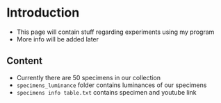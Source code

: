 # Introduction
- This page will contain stuff regarding experiments using my program
- More info will be added later

## Content
- Currently there are 50 specimens in our collection
- `specimens_luminance` folder contains luminances of our specimens
- `specimens info table.txt` contains specimen and youtube link
